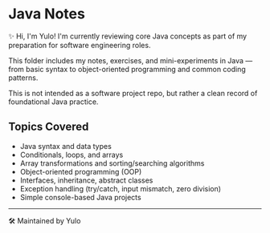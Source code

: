 # Java Notes

✨ Hi, I'm Yulo! I'm currently reviewing core Java concepts as part of my preparation for software engineering roles.

This folder includes my notes, exercises, and mini-experiments in Java — from basic syntax to object-oriented programming and common coding patterns.

This is not intended as a software project repo, but rather a clean record of foundational Java practice.

## Topics Covered

- Java syntax and data types
- Conditionals, loops, and arrays
- Array transformations and sorting/searching algorithms
- Object-oriented programming (OOP)
- Interfaces, inheritance, abstract classes
- Exception handling (try/catch, input mismatch, zero division)
- Simple console-based Java projects

---

🛠 Maintained by Yulo
